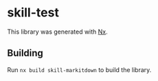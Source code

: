 # skill-test

This library was generated with [Nx](https://nx.dev).

## Building

Run `nx build skill-markitdown` to build the library.
